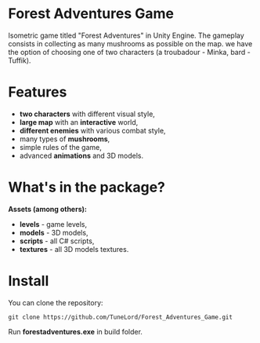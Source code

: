 # Forest Adventures Game
Isometric game titled "Forest Adventures" in Unity Engine. The gameplay consists in collecting as many mushrooms as possible on the map. we have the option of choosing one of two characters (a troubadour - Minka, bard - Tuffik).

<strong><h1>Features</h1></strong>
* **two characters** with different visual style, 
* **large map** with an **interactive** world, 
* **different enemies** with various combat style, 
* many types of **mushrooms**, 
* simple rules of the game, 
* advanced **animations** and 3D models.

<strong><h1>What's in the package?</h1></strong>
<strong>Assets (among others):</strong>
* **levels** - game levels,
* **models** - 3D models,
* **scripts** - all C# scripts,
* **textures** - all 3D models textures. 

<strong><h1>Install</h1></strong>
You can clone the repository:

`git clone https://github.com/TuneLord/Forest_Adventures_Game.git`

Run **forestadventures.exe** in build folder.
